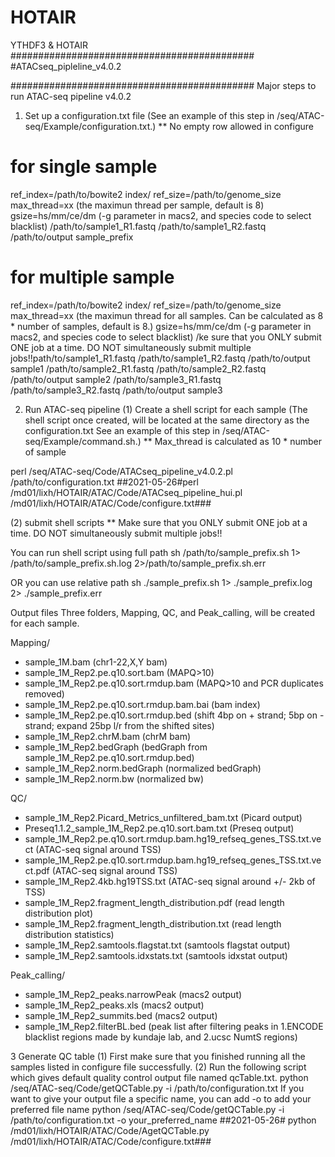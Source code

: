 # HOTAIR
YTHDF3 &amp; HOTAIR
############################################
#ATACseq_pipleline_v4.0.2


############################################
Major steps to run ATAC-seq pipeline v4.0.2

1. Set up a configuration.txt file
(See an example of this step in /seq/ATAC-seq/Example/configuration.txt.)
** No empty row allowed in configure

# for single sample
ref_index=/path/to/bowite2 index/ 
ref_size=/path/to/genome_size
max_thread=xx (the maximun thread per sample, default is 8)
gsize=hs/mm/ce/dm (-g parameter in macs2, and species code to select blacklist)
/path/to/sample1_R1.fastq	/path/to/sample1_R2.fastq	/path/to/output	sample_prefix

# for multiple sample
ref_index=/path/to/bowite2 index/ 
ref_size=/path/to/genome_size
max_thread=xx (the maximun thread for all samples. Can be calculated as 8 * number of samples, default is 8.)
gsize=hs/mm/ce/dm (-g parameter in macs2, and species code to select blacklist)
/ke sure that you ONLY submit ONE job at a time. DO NOT simultaneously
submit multiple jobs!!path/to/sample1_R1.fastq	/path/to/sample1_R2.fastq	/path/to/output	sample1
/path/to/sample2_R1.fastq	/path/to/sample2_R2.fastq	/path/to/output	sample2
/path/to/sample3_R1.fastq	/path/to/sample3_R2.fastq	/path/to/output	sample3


2. Run ATAC-seq pipeline
(1) Create a shell script for each sample 
(The shell script once created, will be located at the same directory as the configuration.txt
See an example of this step in /seq/ATAC-seq/Example/command.sh.)
** Max_thread is calculated as 10 * number of sample
 
perl /seq/ATAC-seq/Code/ATACseq_pipeline_v4.0.2.pl /path/to/configuration.txt
##2021-05-26#perl /md01/lixh/HOTAIR/ATAC/Code/ATACseq_pipeline_hui.pl /md01/lixh/HOTAIR/ATAC/Code/configure.txt###

(2) submit shell scripts
** Make sure that you ONLY submit ONE job at a time. DO NOT simultaneously
submit multiple jobs!!

You can run shell script using full path 
sh /path/to/sample_prefix.sh 1> /path/to/sample_prefix.sh.log 2>/path/to/sample_prefix.sh.err 

OR you can use relative path
sh ./sample_prefix.sh 1> ./sample_prefix.log 2> ./sample_prefix.err 


Output files
Three folders, Mapping, QC, and Peak_calling, will be created for each sample.

Mapping/
- sample_1M.bam (chr1-22,X,Y bam)
- sample_1M_Rep2.pe.q10.sort.bam (MAPQ>10)
- sample_1M_Rep2.pe.q10.sort.rmdup.bam (MAPQ>10 and PCR duplicates removed)
- sample_1M_Rep2.pe.q10.sort.rmdup.bam.bai (bam index)
- sample_1M_Rep2.pe.q10.sort.rmdup.bed (shift 4bp on + strand; 5bp on -strand; expand 25bp l/r from the shifted sites)
- sample_1M_Rep2.chrM.bam (chrM bam)
- sample_1M_Rep2.bedGraph (bedGraph from sample_1M_Rep2.pe.q10.sort.rmdup.bed)
- sample_1M_Rep2.norm.bedGraph (normalized bedGraph)
- sample_1M_Rep2.norm.bw (normalized bw) 

QC/
- sample_1M_Rep2.Picard_Metrics_unfiltered_bam.txt (Picard output)
- Preseq1.1.2_sample_1M_Rep2.pe.q10.sort.bam.txt (Preseq output)
- sample_1M_Rep2.pe.q10.sort.rmdup.bam.hg19_refseq_genes_TSS.txt.vect (ATAC-seq signal around TSS)
- sample_1M_Rep2.pe.q10.sort.rmdup.bam.hg19_refseq_genes_TSS.txt.vect.pdf (ATAC-seq signal around TSS)
- sample_1M_Rep2.4kb.hg19TSS.txt (ATAC-seq signal around +/- 2kb of TSS)
- sample_1M_Rep2.fragment_length_distribution.pdf (read length distribution plot)
- sample_1M_Rep2.fragment_length_distribution.txt (read length distribution statistics)
- sample_1M_Rep2.samtools.flagstat.txt (samtools flagstat output)
- sample_1M_Rep2.samtools.idxstats.txt (samtools idxstat output)

Peak_calling/
- sample_1M_Rep2_peaks.narrowPeak (macs2 output)
- sample_1M_Rep2_peaks.xls (macs2 output)
- sample_1M_Rep2_summits.bed (macs2 output)
- sample_1M_Rep2.filterBL.bed (peak list after filtering peaks in 1.ENCODE blacklist regions made by kundaje lab, and 2.ucsc NumtS regions)

3 Generate QC table
   (1) First make sure that you finished running all the samples listed in configure file successfully. 
   (2) Run the following script which gives default quality control output file named qcTable.txt.
           python /seq/ATAC-seq/Code/getQCTable.py -i /path/to/configuration.txt
       If you want to give your output file a specific name, you can add -o to add your preferred file name
           python /seq/ATAC-seq/Code/getQCTable.py -i /path/to/configuration.txt -o your_preferred_name
##2021-05-26# python /md01/lixh/HOTAIR/ATAC/Code/AgetQCTable.py /md01/lixh/HOTAIR/ATAC/Code/configure.txt###
